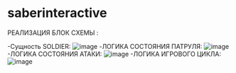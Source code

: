 # saberinteractive



РЕАЛИЗАЦИЯ БЛОК СХЕМЫ :

-Сущность SOLDIER:
![image](https://user-images.githubusercontent.com/32494392/218611159-8529f6e6-90df-4016-8faa-6c62d2325157.png)
-ЛОГИКА СОСТОЯНИЯ ПАТРУЛЯ:
![image](https://user-images.githubusercontent.com/32494392/218612820-dbb2bcd3-5e7f-4974-beae-1e45d39aa288.png)
-ЛОГИКА СОСТОЯНИЯ АТАКИ:
![image](https://user-images.githubusercontent.com/32494392/218613407-bfdd6149-fde1-4262-b6c2-9140396aad9d.png)
-ЛОГИКА ИГРОВОГО ЦИКЛА:
![image](https://user-images.githubusercontent.com/32494392/218613974-7d64e22e-0b2d-4298-95ee-127e96c32ee6.png)







